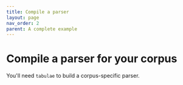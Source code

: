 ```yaml
---
title: Compile a parser
layout: page
nav_order: 2
parent: A complete example
---
```


# Compile a parser for your corpus

You'll need `tabulae` to build a corpus-specific parser.
